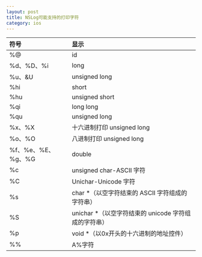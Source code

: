 ```yaml
---
layout: post
title: NSLog可能支持的打印字符
category: ios
---
```



符号 | 显示 
:----------- | :-----------
%@        | id        
%d、%D、%i         | long
%u、&U | unsigned long
%hi | short
%hu | unsigned short
%qi | long long
%qu | unsigned long
%x、%X | 十六进制打印 unsigned long
%o、%O | 八进制打印 unsigned long
%f、%e、%E、%g、%G | double
%c | unsigned char-ASCII 字符
%C | Unichar-Unicode 字符
%s | char *（以空字符结束的 ASCII 字符组成的字符串）
%S | unichar *（以空字符结束的 unicode 字符组成的字符串）
%p | void *（以0x开头的十六进制的地址控件）
%% | A%字符